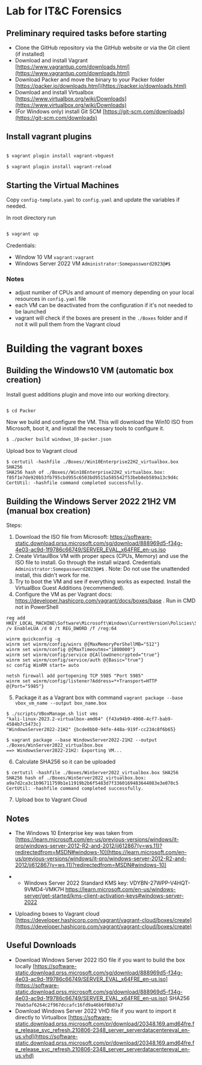 #  Lab for IT&C Forensics

## Preliminary required tasks before starting
- Clone the GitHub repository via the GitHub website or via the Git client (if installed)
- Download and install Vagrant [https://www.vagrantup.com/downloads.html](https://www.vagrantup.com/downloads.html) 
- Download Packer and move the binary to your Packer folder [https://packer.io/downloads.html](https://packer.io/downloads.html)
- Download and install Virtualbox [https://www.virtualbox.org/wiki/Downloads](https://www.virtualbox.org/wiki/Downloads)
- (For Windows only) install Git SCM [https://git-scm.com/downloads](https://git-scm.com/downloads)

## Install vagrant plugins
```sh

$ vagrant plugin install vagrant-vbguest

$ vagrant plugin install vagrant-reload

```


## Starting the Virtual Machines
Copy `config-template.yaml` to `config.yaml` and update the variables if needed.

In root directory run

```sh

$ vagrant up

```
Credentials:
- Window 10 VM `vagrant:vagrant`
- Windows Server 2022 VM `Administrator:Somepassword2023@#$`


### Notes
- adjust number of CPUs and amount of memory depending on your local resources in `config.yaml` file
- each VM can be deactivated from the configuration if it's not needed to be launched
- vagrant will check if the boxes are present in the `./Boxes` folder and if not it will pull them from the Vagrant cloud




# Building the vagrant boxes

## Building the Windows10 VM (automatic box creation)
Install guest additions plugin and move into our working directory.
  
```sh

$ cd Packer

```
  
Now we build and configure the VM. This will download the Win10 ISO from Microsoft, boot it, and install the necessary tools to configure it.

```sh
$ ./packer build windows_10-packer.json

```

Upload box to Vagrant cloud
```
$ certutil -hashfile ./Boxes//Win10Enterprise22H2_virtualbox.box SHA256
SHA256 hash of ./Boxes//Win10Enterprise22H2_virtualbox.box:
f85f1e7de920b53fb795cbd955c6503bd9515a585542f53beb8eb589a13c9d4c
CertUtil: -hashfile command completed successfully.
```

## Building the Windows Server 2022 21H2 VM (manual box creation)
Steps:
1. Download the ISO file from Microsoft: https://software-static.download.prss.microsoft.com/sg/download/888969d5-f34g-4e03-ac9d-1f9786c66749/SERVER_EVAL_x64FRE_en-us.iso
2. Create VirtaulBox VM with proper specs (CPUs, Memory) and use the ISO file to install. Go through the install wizard. Credentials `Administrator:Somepassword2023@#$` . Note: Do not use the unattended install, this didn't work for me.
3. Try to boot the VM and see if everything works as expected. Install the VirtualBox Guest Additions (recommended).
4. Configure the VM as per Vagrant docs: https://developer.hashicorp.com/vagrant/docs/boxes/base . Run in CMD not in PowerShell
```
reg add HKEY_LOCAL_MACHINE\Software\Microsoft\Windows\CurrentVersion\Policies\System /v EnableLUA /d 0 /t REG_DWORD /f /reg:64

winrm quickconfig -q
winrm set winrm/config/winrs @{MaxMemoryPerShellMB="512"}
winrm set winrm/config @{MaxTimeoutms="1800000"}
winrm set winrm/config/service @{AllowUnencrypted="true"}
winrm set winrm/config/service/auth @{Basic="true"}
sc config WinRM start= auto

netsh firewall add portopening TCP 5985 "Port 5985"
winrm set winrm/config/listener?Address=*+Transport=HTTP @{Port="5985"}

```
5. Package it as a Vagrant box with command `vagrant package --base vbox_vm_name --output box_name.box`
```
$ ./scripts/VBoxManage.sh list vms
"kali-linux-2023.2-virtualbox-amd64" {f43a94b9-4908-4cf7-bab9-4584b7c5473c}
"WindowsServer2022-21H2" {bcde8bb0-94fe-448a-919f-cc234c8f6b65}

$ vagrant package --base WindowsServer2022-21H2 --output ./Boxes/WinServer2022_virtualbox.box
==> WindowsServer2022-21H2: Exporting VM...
```
6. Calculate SHA256 so it can be uploaded
```
$ certutil -hashfile ./Boxes/WinServer2022_virtualbox.box SHA256
SHA256 hash of ./Boxes/WinServer2022_virtualbox.box:
a9a7d2ca3c1b96711759b1e11919b2b6f5483d7f3360169483644083e3e070c5
CertUtil: -hashfile command completed successfully.
```
7. Upload box to Vagrant Cloud






## Notes
- The Windows 10 Enterprise key was taken from [https://learn.microsoft.com/en-us/previous-versions/windows/it-pro/windows-server-2012-R2-and-2012/jj612867(v=ws.11)?redirectedfrom=MSDN#windows-10](https://learn.microsoft.com/en-us/previous-versions/windows/it-pro/windows-server-2012-R2-and-2012/jj612867(v=ws.11)?redirectedfrom=MSDN#windows-10)

- - Windows Server 2022 Standard KMS key:  VDYBN-27WPP-V4HQT-9VMD4-VMK7H 
[https://learn.microsoft.com/en-us/windows-server/get-started/kms-client-activation-keys#windows-server-2022 ](https://learn.microsoft.com/en-us/windows-server/get-started/kms-client-activation-keys#windows-server-2022)

- Uploading boxes to Vagrant cloud [https://developer.hashicorp.com/vagrant/vagrant-cloud/boxes/create](https://developer.hashicorp.com/vagrant/vagrant-cloud/boxes/create)



## Useful Downloads
- Download Windows Server 2022 ISO file if you want to build the box locally [https://software-static.download.prss.microsoft.com/sg/download/888969d5-f34g-4e03-ac9d-1f9786c66749/SERVER_EVAL_x64FRE_en-us.iso](https://software-static.download.prss.microsoft.com/sg/download/888969d5-f34g-4e03-ac9d-1f9786c66749/SERVER_EVAL_x64FRE_en-us.iso) SHA256 `70ab5af6264c2f967dccafc16fd9a46b6f0b07a7`
- Download Windows Server 2022 VHD file if you want to import it directly to Virtualbox [https://software-static.download.prss.microsoft.com/pr/download/20348.169.amd64fre.fe_release_svc_refresh.210806-2348_server_serverdatacentereval_en-us.vhd](https://software-static.download.prss.microsoft.com/pr/download/20348.169.amd64fre.fe_release_svc_refresh.210806-2348_server_serverdatacentereval_en-us.vhd)

